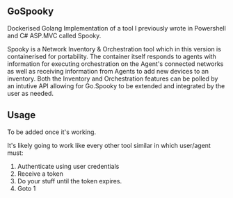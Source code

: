 ## GoSpooky
Dockerised Golang Implementation of a tool I previously wrote in Powershell and C# ASP.MVC called Spooky.

Spooky is a Network Inventory & Orchestration tool which in this version is containerised for portability.
The container itself responds to agents with information for executing orchestration on the Agent's connected networks as well as receiving information from Agents to add new devices to an inventory. Both the Inventory and Orchestration features can be polled by an intutive API allowing for Go.Spooky to be extended and integrated by the user as needed.

## Usage

To be added once it's working. 

It's likely going to work like every other tool similar in which user/agent must:

1. Authenticate using user credentials
2. Receive a token
3. Do your stuff until the token expires.
4. Goto 1
